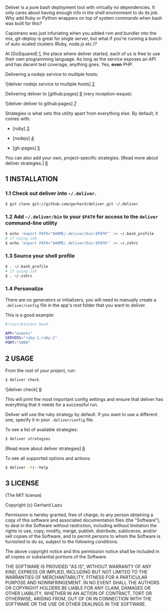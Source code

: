Deliver is a pure bash deployment tool with virtually no dependencies.
It only cares about having enough info in the shell environment to do
its job. Why add Ruby or Python wrappers on top of system commands when
bash was built for this?

Capistrano was just infuriating when you added rvm and bundler into the
mix, git-deploy is great for single server, but what if you're running a
bunch of auto-scaled clusters (Ruby, node.js etc.)?

At [GoSquared] [1], the place where deliver started, each of us is free to use
their own programming language. As long as the service exposes an API
and has decent test coverage, anything goes. Yes, **even** PHP.

Delivering a nodejs service to multiple hosts:

![deliver nodejs service to multiple hosts] [2]

Delivering deliver to [github:pages] [8] (very inception-esque):

![deliver deliver to github:pages] [7]

Strategies is what sets this utility apart from everything else. By
default, it comes with:

  * [ruby] [3]

  * [nodejs] [4]

  * [gh-pages] [5]

You can also add your own, project-specific strategies. [Read more about deliver
strategies.] [6]


## 1 INSTALLATION

### 1.1 Check out deliver into `~/.deliver`.

```bash
$ git clone git://github.com/gerhard/deliver.git ~/.deliver
```

### 1.2 Add `~/.deliver/bin` to your `$PATH` for access to the `deliver` command-line utility

```bash
$ echo 'export PATH="$HOME/.deliver/bin:$PATH"' >> ~/.bash_profile
# if using zsh
$ echo 'export PATH="$HOME/.deliver/bin:$PATH"' >> ~/.zshrc 
```

### 1.3 Source your shell profile

```bash
$ . ~/.bash_profile
# if using zsh
$ . ~/.zshrc 
```

### 1.4 Personalize

There are no generators or initializers, you will need to manually create a
`.deliver/config` file in the app's root folder that you want to deliver.

This is a good example:

```bash
#!/usr/bin/env bash

APP="events"
SERVERS="ruby-1,ruby-2"
PORT="5000"
```



## 2 USAGE

From the root of your project, run:

```bash
$ deliver check
```

![deliver check] [9]

This will print the most important config settings and ensure that
deliver has everything that it needs for a successful run. 

Deliver will use the ruby strategy by default. If you want to use a different
one, specify it in your `.deliver/config` file.

To see a list of available strategies:

```bash
$ deliver strategies
```

[Read more about deliver strategies] [6]

To see all supported options and actions:

```bash
$ deliver -h|--help
```



## 3 LICENSE

(The MIT license)

Copyright (c) Gerhard Lazu

Permission is hereby granted, free of charge, to any person obtaining a copy of
this software and associated documentation files (the "Software"), to deal in
the Software without restriction, including without limitation the rights to
use, copy, modify, merge, publish, distribute, sublicense, and/or sell copies
of the Software, and to permit persons to whom the Software is furnished to do
so, subject to the following conditions:

The above copyright notice and this permission notice shall be included in all
copies or substantial portions of the Software.

THE SOFTWARE IS PROVIDED "AS IS", WITHOUT WARRANTY OF ANY KIND, EXPRESS OR
IMPLIED, INCLUDING BUT NOT LIMITED TO THE WARRANTIES OF MERCHANTABILITY,
FITNESS FOR A PARTICULAR PURPOSE AND NONINFRINGEMENT. IN NO EVENT SHALL THE
AUTHORS OR COPYRIGHT HOLDERS BE LIABLE FOR ANY CLAIM, DAMAGES OR OTHER
LIABILITY, WHETHER IN AN ACTION OF CONTRACT, TORT OR OTHERWISE, ARISING FROM,
OUT OF OR IN CONNECTION WITH THE SOFTWARE OR THE USE OR OTHER DEALINGS IN THE
SOFTWARE.

[1]: http://www.gosquared.com/
[2]: http://c2990942.r42.cf0.rackcdn.com/deliver-nodejs.png
[3]: deliver/tree/master/strategies/ruby
[4]: deliver/tree/master/strategies/nodejs
[5]: deliver/tree/master/strategies/gh-pages
[6]: deliver/tree/master/strategies
[7]: http://c2990942.r42.cf0.rackcdn.com/deliver-deliver.png
[8]: http://gerhard.github.com/deliver
[9]: http://c2990942.r42.cf0.rackcdn.com/deliver-check.png
